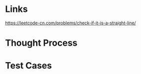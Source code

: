 # Links
https://leetcode-cn.com/problems/check-if-it-is-a-straight-line/

# Thought Process

# Test Cases


